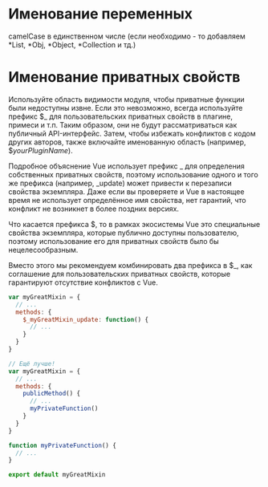 # Именование переменных

camelCase в единственном числе (если необходимо - то добавляем *List, *Obj, *Object, *Collection и тд.)

# Именование приватных свойств
Используйте область видимости модуля, чтобы приватные функции были недоступны извне. Если это невозможно, всегда используйте префикс $_ для пользовательских приватных свойств в плагине, примеси и т.п. Таким образом, они не будут рассматриваться как публичный API-интерфейс. Затем, чтобы избежать конфликтов с кодом других авторов, также включайте именованную область (например, $_yourPluginName_).

Подробное объяснение
Vue использует префикс _ для определения собственных приватных свойств, поэтому использование одного и того же префикса (например, _update) может привести к перезаписи свойства экземпляра. Даже если вы проверяете и Vue в настоящее время не использует определённое имя свойства, нет гарантий, что конфликт не возникнет в более поздних версиях.

Что касается префикса $, то в рамках экосистемы Vue это специальные свойства экземпляра, которые публично доступны пользователю, поэтому использование его для приватных свойств было бы нецелесообразным.

Вместо этого мы рекомендуем комбинировать два префикса в $_, как соглашение для пользовательских приватных свойств, которые гарантируют отсутствие конфликтов с Vue.

```js
var myGreatMixin = {
  // ...
  methods: {
    $_myGreatMixin_update: function() {
      // ...
    }
  }
}

// Ещё лучше!
var myGreatMixin = {
  // ...
  methods: {
    publicMethod() {
      // ...
      myPrivateFunction()
    }
  }
}

function myPrivateFunction() {
  // ...
}

export default myGreatMixin
```